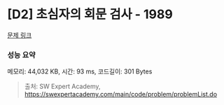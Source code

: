 # [D2] 초심자의 회문 검사 - 1989 

[문제 링크](https://swexpertacademy.com/main/code/problem/problemDetail.do?contestProbId=AV5PyTLqAf4DFAUq) 

### 성능 요약

메모리: 44,032 KB, 시간: 93 ms, 코드길이: 301 Bytes



> 출처: SW Expert Academy, https://swexpertacademy.com/main/code/problem/problemList.do